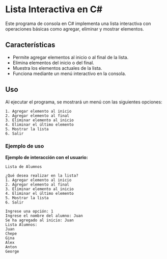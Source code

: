 # Lista Interactiva en C#

Este programa de consola en C# implementa una lista interactiva con operaciones básicas como agregar, eliminar y mostrar elementos.

## Características
- Permite agregar elementos al inicio o al final de la lista.
- Elimina elementos del inicio o del final.
- Muestra los elementos actuales de la lista.
- Funciona mediante un menú interactivo en la consola.

## Uso
Al ejecutar el programa, se mostrará un menú con las siguientes opciones:

```
1. Agregar elemento al inicio
2. Agregar elemento al final
3. Eliminar elemento al inicio
4. Eliminar el último elemento
5. Mostrar la lista
6. Salir
```

### Ejemplo de uso
**Ejemplo de interacción con el usuario:**
```
Lista de Alumnos

¿Qué desea realizar en la lista?
1. Agregar elemento al inicio
2. Agregar elemento al final
3. Eliminar elemento al inicio
4. Eliminar el último elemento
5. Mostrar la lista
6. Salir

Ingrese una opción: 1
Ingrese el nombre del alumno: Juan
Se ha agregado al inicio: Juan
Lista Alumnos:
Juan
Chepe
Gina
Alex
Anton
George
```
